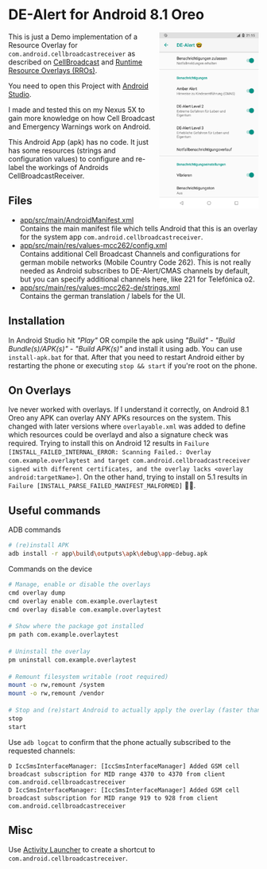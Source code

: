 DE-Alert for Android 8.1 Oreo
=============================

<img src="Screenshot.png" width="200" align="right" alt="Screenshot" />

This is just a Demo implementation of a Resource Overlay for `com.android.cellbroadcastreceiver` as described on [CellBroadcast](https://source.android.com/devices/architecture/modular-system/cellbroadcast#customizing) and [Runtime Resource Overlays (RROs)](https://source.android.com/devices/architecture/rros#overlaying-resources).

You need to open this Project with [Android Studio](https://developer.android.com/studio).

I made and tested this on my Nexus 5X to gain more knowledge on how Cell Broadcast and Emergency Warnings work on Android.

This Android App (apk) has no code. It just has some resources (strings and configuration values) to configure and re-label the workings of Androids CellBroadcastReceiver.

Files
-----
- [app/src/main/AndroidManifest.xml](app/src/main/AndroidManifest.xml)  
  Contains the main manifest file which tells Android that this is an overlay for the system app `com.android.cellbroadcastreceiver`.
- [app/src/main/res/values-mcc262/config.xml](app/src/main/res/values-mcc262/config.xml)  
  Contains additional Cell Broadcast Channels and configurations for german mobile networks (Mobile Country Code 262). This is not really needed as Android subscribes to DE-Alert/CMAS channels by default, but you can specify additional channels here, like 221 for Telefónica o2.
- [app/src/main/res/values-mcc262-de/strings.xml](app/src/main/res/values-mcc262-de/strings.xml)  
  Contains the german translation / labels for the UI.


Installation
------------
In Android Studio hit *"Play"* OR compile the apk using *"Build" - "Build Bundle(s)/APK(s)" - "Build APK(s)"* and install it using adb. You can use `install-apk.bat` for that.
After that you need to restart Android either by restarting the phone or executing `stop && start` if you're root on the phone.

On Overlays
-----------
Ive never worked with overlays. If I understand it correctly, on Android 8.1 Oreo any APK can overlay ANY APKs resources on the system. This changed with later versions where `overlayable.xml` was added to define which resources could be overlayd and also a signature check was required. Trying to install this on Android 12 results in `Failure [INSTALL_FAILED_INTERNAL_ERROR: Scanning Failed.: Overlay com.example.overlaytest and target com.android.cellbroadcastreceiver signed with different certificates, and the overlay lacks <overlay android:targetName>]`.
On the other hand, trying to install on 5.1 results in `Failure [INSTALL_PARSE_FAILED_MANIFEST_MALFORMED]` 🤷‍♂️.

Useful commands
---------------
ADB commands
```bash
# (re)install APK
adb install -r app\build\outputs\apk\debug\app-debug.apk
```

Commands on the device
```bash
# Manage, enable or disable the overlays
cmd overlay dump
cmd overlay enable com.example.overlaytest
cmd overlay disable com.example.overlaytest

# Show where the package got installed
pm path com.example.overlaytest

# Uninstall the overlay
pm uninstall com.example.overlaytest

# Remount filesystem writable (root required)
mount -o rw,remount /system
mount -o rw,remount /vendor

# Stop and (re)start Android to actually apply the overlay (faster than reboot, requires root)
stop
start
```

Use `adb logcat` to confirm that the phone actually subscribed to the requested channels:
```
D IccSmsInterfaceManager: [IccSmsInterfaceManager] Added GSM cell broadcast subscription for MID range 4370 to 4370 from client com.android.cellbroadcastreceiver
D IccSmsInterfaceManager: [IccSmsInterfaceManager] Added GSM cell broadcast subscription for MID range 919 to 928 from client com.android.cellbroadcastreceiver
```

Misc
----
Use [Activity Launcher](https://play.google.com/store/apps/details?id=de.szalkowski.activitylauncher) to create a shortcut to `com.android.cellbroadcastreceiver`.
